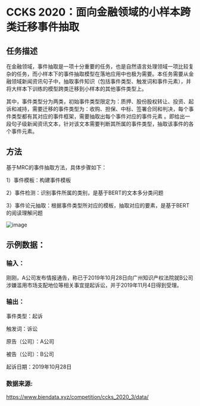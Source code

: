 # CCKS 2020：面向金融领域的小样本跨类迁移事件抽取


## 任务描述

在金融领域，事件抽取是一项十分重要的任务，也是自然语言处理领域一项比较复杂的任务，而小样本下的事件抽取模型在落地应用中也极为需要。本任务需要从金融领域新闻资讯句子中，抽取事件知识（包括事件类型、触发词和事件元素），并将大样本下训练的模型跨类迁移到小样本的其他事件类型上。
 
其中，事件类型分为两类，初始事件类型限定为：质押、股份股权转让、投资、起诉和减持，需要迁移的事件类型为：收购、担保、中标、签署合同和判决，每个事件类型都有其对应的事件框架，需要抽取出每个事件对应的事件元素 。即给出一段句子级新闻资讯文本，针对该文本需要判断其所属的事件类型，抽取该事件的各个事件元素。

## 方法

基于MRC的事件抽取方法，具体步骤如下：

1）事件模板：构建事件模板

2）事件检测：识别事件所属的类别，是基于BERT的文本多分类问题

3）事件论元抽取：根据事件类型所对应的模板，抽取对应的要素，是基于BERT的阅读理解问题

  ![image](https://github.com/xiaoqian19940510/CCKS-2020-event-extraction/blob/main/pictures/1.png)

## 示例数据：

### 输入：

刚刚，A公司发布情报通告，称已于2019年10月28日向广州知识产权法院就B公司涉嫌滥用市场支配地位等相关事宜提起诉讼，并于2019年11月4日得到受理。

### 输出：

事件类型：起诉

触发词：诉讼

原告（公司）：A公司

被告（公司）：B公司

起诉日期：2019年10月28日


### 数据来源:
https://www.biendata.xyz/competition/ccks_2020_3/data/
